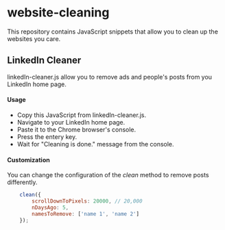 # website-cleaning
This repository contains JavaScript snippets that allow you to clean up the websites you care.

## LinkedIn Cleaner
linkedIn-cleaner.js allow you to remove ads and people's posts from you LinkedIn home page.

#### Usage
* Copy this JavaScript from linkedIn-cleaner.js.
* Navigate to your LinkedIn home page.
* Paste it to the Chrome browser's console.
* Press the entery key.
* Wait for "Cleaning is done." message from the console.

#### Customization
You can change the configuration of the *clean* method to remove posts differently.

``` javascript
	clean({
	    scrollDownToPixels: 20000, // 20,000
		nDaysAgo: 5,
		namesToRemove: ['name 1', 'name 2']
	});
```
